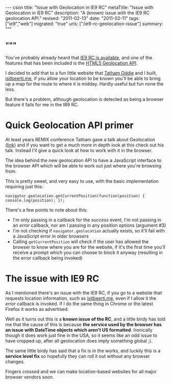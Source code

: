 --- cson
title: "Issue with Geolocation in IE9 RC"
metaTitle: "Issue with Geolocation in IE9 RC"
description: "A (known) issue with the IE9 RC geolocation API."
revised: "2011-02-13"
date: "2011-02-11"
tags: ["ie9","web"]
migrated: "true"
urls: ["/ie9-rc-geolocation-issue"]
summary: """

"""
---
You've probably already heard that [IE9 RC is available][1], and one of the features that has been included is the [HTML5 Geolocation API][2].

I decided to add that to a fun little website that [Tatham Oddie][3] and I built, [isitbeerti.me][4], if you allow your location to be known you'll be able to bring up a map for the route to where it is midday. Hardly useful but fun none the less.

But there's a problem, although geolocation is detected as being a browser feature it fails for me in the IR9 RC.

# Quick Geolocation API primer

At least years REMIX conference Tatham gave a talk about Geolocation ([link][5]) and if you want to get a much more in depth look at this check out his talk. Instead I'll give a quick look at how to work with it in the browser.

The idea behind the new geolocation API to have a JavaScript interface to the browser API which will be able to work out just where you're browsing from.

This is pretty sweet, and very easy to use, with the basic implementation requiring just this:

    navigator.geolocation.getCurrentPosition(function(position) { console.log(position); });

There's a few points to note about this:

* I'm only passing in a callback for the *success* event, I'm not passing in an *error* callback, nor am I passing in any position options (argument #3)
* I'm not checking if `navigator.geolocation` actually exists, so it'll fail with a JavaScript error in older browsers
* Calling `getCurrentPosition` will check if the user has allowed the browser to know where you are for the website, if it's the first time you'll receive a prompt which you can choose to block it anyway (resulting in the error callback being invoked)

# The issue with IE9 RC

As I mentioned there's an issue with the IE9 RC, if you go to a website that requests location information, such as [isitbeerti.me][6], even if I allow it the *error* callback is invoked. If I do the same thing in Chrome or the latest Firefox it works as advertised.

Well as it turns out this is a **known issue of the RC**, and a little birdy has told me that the cause of this is because **the service used by the browser has an issue with DateTime objects which aren't US formatted**. Ironically though it does work just fine in the USA, so it seems like an odd issue to have cropped up, after all geolocation does imply something global ;).

The same little birdy has said that a fix is in the works, and luckily this is a **service level fix** so hopefully they can roll it out without any browser changes.

Fingers crossed and we can make location-based websites for all major browser vendors soon.


  [1]: http://blogs.msdn.com/b/ie/archive/2011/02/10/acting-on-feedback-ie9-release-candidate-available-for-download.aspx
  [2]: http://dev.w3.org/geo/api/spec-source.html
  [3]: http://tath.am
  [4]: http://isitbeerti.me
  [5]: http://blog.tatham.oddie.com.au/2010/06/03/talk-resources-riding-the-geolocation-wave/
  [6]: http://isitbeerti.me